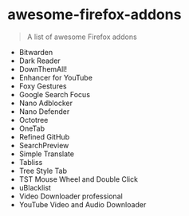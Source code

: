 # awesome-firefox-addons

> A list of awesome Firefox addons

- Bitwarden
- Dark Reader
- DownThemAll!
- Enhancer for YouTube
- Foxy Gestures
- Google Search Focus
- Nano Adblocker
- Nano Defender
- Octotree
- OneTab
- Refined GitHub
- SearchPreview
- Simple Translate
- Tabliss
- Tree Style Tab
- TST Mouse Wheel and Double Click
- uBlacklist
- Video Downloader professional
- YouTube Video and Audio Downloader
